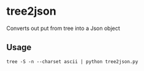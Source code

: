 tree2json
=========

Converts out put from tree into a Json object

Usage
-----

    tree -S -n --charset ascii | python tree2json.py
